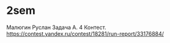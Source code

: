 # 2sem
Малюгин Руслан Задача A. 4 Контест. https://contest.yandex.ru/contest/18281/run-report/33176884/
